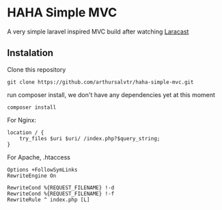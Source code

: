 # HAHA Simple MVC

A very simple laravel inspired MVC build after watching [Laracast](www.laracast.com)

## Instalation

Clone this repository

`git clone https://github.com/arthursalvtr/haha-simple-mvc.git`

run composer install, we don't have any dependencies yet at this moment

`composer install`

For Nginx:
```
location / {
    try_files $uri $uri/ /index.php?$query_string;
}
```

For Apache, .htaccess
```
Options +FollowSymLinks
RewriteEngine On

RewriteCond %{REQUEST_FILENAME} !-d
RewriteCond %{REQUEST_FILENAME} !-f
RewriteRule ^ index.php [L]
```